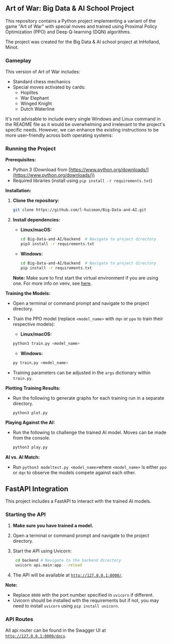 ## Art of War: Big Data & AI School Project

This repository contains a Python project implementing a variant of the game "Art of War" with special moves and trained
using Proximal Policy Optimization (PPO) and Deep Q-learning (DQN) algorithms.

The project was created for the Big Data & AI school project at InHolland, Minot.

### Gameplay

This version of Art of War includes:

* Standard chess mechanics
* Special moves activated by cards:
    * Hoplites
    * War Elephant
    * Winged Knight
    * Dutch Waterline

It's not advisable to include every single Windows and Linux command in the README file as it would be overwhelming and
irrelevant to the project's specific needs. However, we can enhance the existing instructions to be more user-friendly
across both operating systems:

### Running the Project

**Prerequisites:**

* Python 3 (Download from [https://www.python.org/downloads/](https://www.python.org/downloads/))
* Required libraries (install using `pip install -r requirements.txt`)

**Installation:**

1. **Clone the repository:**

   ```bash
   git clone https://github.com/l-huisman/Big-Data-and-AI.git
   ```

2. **Install dependencies:**

    * **Linux/macOS:**

      ```bash
      cd Big-Data-and-AI/backend  # Navigate to project directory
      pip3 install -r requirements.txt
      ```

    * **Windows:**

      ```bash
      cd Big-Data-and-AI/backend  # Navigate to project directory
      pip install -r requirements.txt
      ```

   **Note:** Make sure to first start the virtual environment if you are using one. For more info on venv,
   see [here](https://docs.python.org/3/library/venv.html).

**Training the Models:**

* Open a terminal or command prompt and navigate to the project directory.
* Train the PPO model (replace `<model_name>` with `dqn` or `ppo` to train their respective models):
    * **Linux/macOS:**

     ```bash
     python3 train.py <model_name>
     ```

    * **Windows:**

     ```bash
     py train.py <model_name>
     ```

* Training parameters can be adjusted in the `args` dictionary within `train.py`.

**Plotting Training Results:**

* Run the following to generate graphs for each training run in a separate directory.
    ```bash 
    python3 plot.py
    ```

**Playing Against the AI:**

* Run the following to challenge the trained AI model. Moves can be made from the console.
    ```bash 
    python3 play.py
    ```

**AI vs. AI Match:**

* Run `python3 modeltest.py <model_name>`where `<model_name>` is either `ppo` or `dqn` to observe the models compete
  against each other.

## FastAPI Integration

This project includes a FastAPI to interact with the trained AI models.

### Starting the API

1. **Make sure you have trained a model.**
2. Open a terminal or command prompt and navigate to the project directory.
3. Start the API using Uvicorn:

   ```bash
    cd backend # Navigate to the backend directory
    uvicorn api.main:app --reload
   ```

4. The API will be available at [`http://127.0.0.1:8000/`](http://127.0.0.1:8000/).

**Note:** 
  * Replace `8000` with the port number specified in `uvicorn` if different.
  * Uvicorn should be installed with the requirements but if not, you may need to install `uvicorn` using `pip install uvicorn`.

### API Routes

All api router can be found in the Swagger UI at [`http://127.0.0.1:8000/docs`](http://127.0.0.1:8000/docs).

